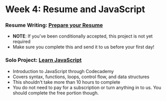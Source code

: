 # Week 4: Resume and JavaScript

### Resume Writing: [Prepare your Resume][resume]
- **NOTE**: If you've been conditionally accepted, this project is not yet required
- Make sure you complete this and send it to us before your first day!

### Solo Project: [Learn JavaScript][codecademy]
- Introduction to JavaScript through Codecademy
- Covers syntax, functions, loops, control flow, and data structures
- This shouldn't take more than 10 hours to complete
- You do not need to pay for a subscription or turn anything in to us.
  You should complete the free portion though.

[resume]: resume/README.md
[codecademy]: https://www.codecademy.com/learn/javascript
